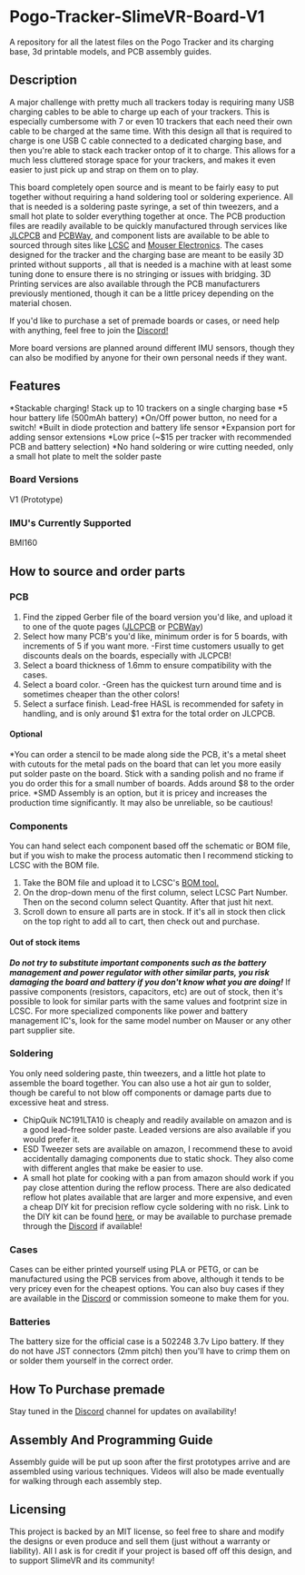 # Pogo-Tracker-SlimeVR-Board-V1
A repository for all the latest files on the Pogo Tracker and its charging base, 3d printable models, and PCB assembly guides.

## Description
A major challenge with pretty much all trackers today is requiring many USB charging cables to be able to charge up each of your trackers. This is especially cumbersome with 7 or even 10 trackers that each need their own cable to be charged at the same time. With this design all that is required to charge is one USB C cable connected to a dedicated charging base, and then you're able to stack each tracker ontop of it to charge. This allows for a much less cluttered storage space for your trackers, and makes it even easier to just pick up and strap on them on to play.

This board completely open source and is meant to be fairly easy to put together without requiring a hand soldering tool or soldering experience. All that is needed is a soldering paste syringe, a set of thin tweezers, and a small hot plate to solder everything together at once. The PCB production files are readily available to be quickly manufactured through services like [JLCPCB](https://jlcpcb.com/) and [PCBWay](https://www.pcbway.com/), and component lists are available to be able to sourced through sites like [LCSC](https://www.lcsc.com/) and [Mouser Electronics](https://www.mouser.com/). The cases designed for the tracker and the charging base are meant to be easily 3D printed without supports , all that is needed is a machine with at least some tuning done to ensure there is no stringing or issues with bridging. 3D Printing services are also available through the PCB manufacturers previously mentioned, though it can be a little pricey depending on the material chosen.

If you'd like to purchase a set of premade boards or cases, or need help with anything, feel free to join the [Discord!](https://discord.gg/wSvvSv9sZJ) 

More board versions are planned around different IMU sensors, though they can also be modified by anyone for their own personal needs if they want.

## Features

*Stackable charging! Stack up to 10 trackers on a single charging base
*5 hour battery life (500mAh battery)
*On/Off power button, no need for a switch!
*Built in diode protection and battery life sensor
*Expansion port for adding sensor extensions
*Low price (~$15 per tracker with recommended PCB and battery selection)
*No hand soldering or wire cutting needed, only a small hot plate to melt the solder paste

### Board Versions
V1 (Prototype)

### IMU's Currently Supported
BMI160

## How to source and order parts

 ### PCB
1. Find the zipped Gerber file of the board version you'd like, and upload it to one of the quote pages ([JLCPCB](https://cart.jlcpcb.com/quote?orderType=1&stencilLayer=2&stencilWidth=100&stencilLength=100&stencilCounts=5) or [PCBWay](https://www.pcbway.com/orderonline.aspx))
2. Select how many PCB's you'd like, minimum order is for 5 boards, with increments of 5 if you want more. 
    -First time customers usually to get discounts deals on the boards, especially with JLCPCB!
3. Select a board thickness of 1.6mm to ensure compatibility with the cases.
4. Select a board color.
    -Green has the quickest turn around time and is sometimes cheaper than the other colors!
5. Select a surface finish. Lead-free HASL is recommended for safety in handling, and is only around $1 extra for the total order on JLCPCB.
 #### Optional
 *You can order a stencil to be made along side the PCB, it's a metal sheet with cutouts for the metal pads on the board that can let you more easily put solder paste on the board. Stick with a sanding polish and no frame if you do order this for a small number of boards. Adds around $8 to the order price.
 *SMD Assembly is an option, but it is pricey and increases the production time significantly. It may also be unreliable, so be cautious!

 ### Components
You can hand select each component based off the schematic or BOM file, but if you wish to make the process automatic then I recommend sticking to LCSC with the BOM file.

 1. Take the BOM file and upload it to LCSC's [BOM tool.](https://www.lcsc.com/bom)
 2. On the drop-down menu of the first column, select LCSC Part Number. Then on the second column select Quantity. After that just hit next.
 3. Scroll down to ensure all parts are in stock. If it's all in stock then click on the top right to add all to cart, then check out and purchase.

 #### Out of stock items
 ***Do not try to substitute important components such as the battery management and power regulator with other similar parts, you risk damaging the board and battery if you don't know what you are doing!*** 
 If passive components (resistors, capacitors, etc) are out of stock, then it's possible to look for similar parts with the same values and footprint size in LCSC. For more specialized components like power and battery management IC's, look for the same model number on Mauser or any other part supplier site.

 ### Soldering
 You only need soldering paste, thin tweezers, and a little hot plate to assemble the board together. You can also use a hot air gun to solder, though be careful to not blow off components or damage parts due to excessive heat and stress.

 * ChipQuik NC191LTA10 is cheaply and readily available on amazon and is a good lead-free solder paste. Leaded versions are also available if you would prefer it.
 * ESD Tweezer sets are available on amazon, I recommend these to avoid accidentally damaging components due to static shock. They also come with different angles that make be easier to use.
 * A small hot plate for cooking with a pan from amazon should work if you pay close attention during the reflow process. There are also dedicated reflow hot plates available that are larger and more expensive, and even a cheap DIY kit for precision reflow cycle soldering with no risk. Link to the DIY kit can be found [here](https://github.com/AfterEarthLTD/Solder-Reflow-Plate), or may be available to purchase premade through the [Discord](https://discord.gg/wSvvSv9sZJ) if available!

 ### Cases
 Cases can be either printed yourself using PLA or PETG, or can be manufactured using the PCB services from above, although it tends to be very pricey even for the cheapest options. You can also buy cases if they are available in the [Discord](https://discord.gg/wSvvSv9sZJ) or commission someone to make them for you.

 ### Batteries
 The battery size for the official case is a 502248 3.7v Lipo battery. If they do not have JST connectors (2mm pitch) then you'll have to crimp them on or solder them yourself in the correct order.


## How To Purchase premade
Stay tuned in the [Discord](https://discord.gg/wSvvSv9sZJ) channel for updates on availability!

## Assembly And Programming Guide

Assembly guide will be put up soon after the first prototypes arrive and are assembled using various techniques. Videos will also be made eventually for walking through each assembly step.

## Licensing
This project is backed by an MIT license, so feel free to share and modify the designs or even produce and sell them (just without a warranty or liability). All I ask is for credit if your project is based off off this design, and to support SlimeVR and its community!
